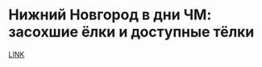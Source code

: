 # Нижний Новгород в дни ЧМ: засохшие ёлки и доступные тёлки



[LINK](https://varlamov.ru/2983616.html)